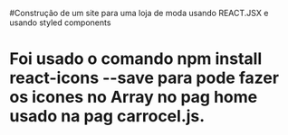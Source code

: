 #Construção de um site para uma loja de moda usando REACT.JSX e usando styled components
# Foi usado o comando  npm install react-icons --save para pode fazer os icones no Array no pag home usado na pag carrocel.js.
